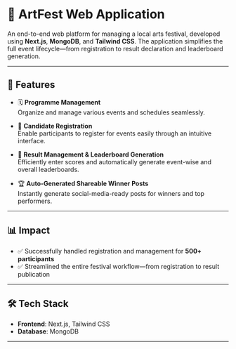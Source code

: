 # 🎨 ArtFest Web Application

An end-to-end web platform for managing a local arts festival, developed using **Next.js**, **MongoDB**, and **Tailwind CSS**. The application simplifies the full event lifecycle—from registration to result declaration and leaderboard generation.

---

## 🔧 Features

- 🗓 **Programme Management**  
  Organize and manage various events and schedules seamlessly.

- 📝 **Candidate Registration**  
  Enable participants to register for events easily through an intuitive interface.

- 🧮 **Result Management & Leaderboard Generation**  
  Efficiently enter scores and automatically generate event-wise and overall leaderboards.

- 🏆 **Auto-Generated Shareable Winner Posts**  
  Instantly generate social-media-ready posts for winners and top performers.

---

## 📊 Impact

- ✅ Successfully handled registration and management for **500+ participants**
- ✅ Streamlined the entire festival workflow—from registration to result publication

---

## 🛠️ Tech Stack

- **Frontend**: Next.js, Tailwind CSS  
- **Database**: MongoDB

---
